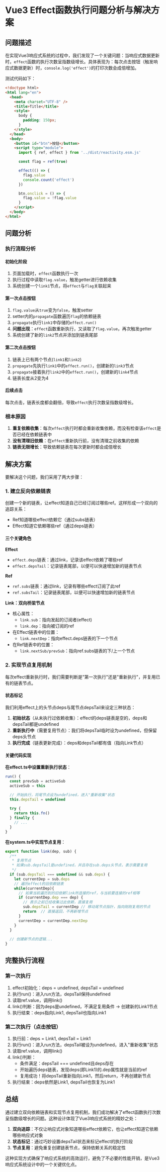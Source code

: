 # Vue3 Effect函数执行问题分析与解决方案

## 问题描述

在实现Vue3响应式系统的过程中，我们发现了一个关键问题：当响应式数据更新时，`effect`函数的执行次数呈指数级增长。具体表现为：每次点击按钮（触发响应式数据更新）时，`console.log('effect')`的打印次数会成倍增加。

测试代码如下：

```html
<!doctype html>
<html lang="en">
  <head>
    <meta charset="UTF-8" />
    <title>Title</title>
    <style>
      body {
        padding: 150px;
      }
    </style>
  </head>
  <body>
    <button id="btn">按钮</button>
    <script type="module">
      import { ref, effect } from '../dist/reactivity.esm.js'

      const flag = ref(true)

      effect(() => {
        flag.value
        console.count('effect')
      })

      btn.onclick = () => {
        flag.value = !flag.value
      }
    </script>
  </body>
</html>
```

## 问题分析

### 执行流程分析

#### 初始化阶段
1. 页面加载时，`effect`函数执行一次
2. 执行过程中读取`flag.value`，触发getter进行依赖收集
3. 系统创建一个`link1`节点，将`effect`与`flag`关联起来

#### 第一次点击按钮
1. `flag.value`从`true`变为`false`，触发setter
2. setter内的`propagate`函数遍历`flag`的依赖链表
3. `propagate`执行`link1`中存储的`effect.run()`
4. **问题出现**：`effect`函数重新执行，又读取了`flag.value`，再次触发getter
5. 系统创建了新的`link2`节点并添加到链表尾部

#### 第二次点击按钮
1. 链表上已有两个节点(`link1`和`link2`)
2. `propagate`先执行`link1`中的`effect.run()`，创建新的`link3`节点
3. `propagate`接着执行`link2`中的`effect.run()`，创建新的`link4`节点
4. 链表长度从2变为4

#### 后续点击
每次点击，链表长度都会翻倍，导致`effect`执行次数呈指数级增长。

### 根本原因

1. **重复依赖收集**：每次`effect`执行时都会重新收集依赖，而没有检查该`effect`是否已经在依赖链表中
2. **没有清理旧依赖**：在`effect`重新执行前，没有清理之前收集的依赖
3. **链表无限增长**：导致依赖链表在每次更新时都会成倍增长

## 解决方案

要解决这个问题，我们采用了两大步骤：

### 1. 建立反向依赖链表

创建一个新的链表，让effect知道自己已经订阅过哪些ref。这样形成一个双向的追踪关系：
- Ref知道哪些effect依赖它（通过subs链表）
- Effect知道它依赖哪些ref（通过deps链表）

#### 三个关键角色

**Effect**
- `effect.deps`链表：通过link，记录该effect依赖了哪些ref
- `effect.depsTail`：记录链表尾部，以便可以快速增加新的链表节点

**Ref**
- `ref.subs`链表：通过link，记录有哪些effect订阅了此ref
- `ref.subsTail`：记录链表尾部，以便可以快速增加新的链表节点

**Link：双向桥梁节点**
- 核心属性：
  - `link.sub`：指向发起的订阅者(effect)
  - `link.dep`：指向被订阅的ref
- 在Effect链表中的位置：
  - `link.nextDep`：指向effect.deps链表的下一个节点
- 在Ref链表中的位置：
  - `link.nextSub/prevSub`：指向ref.subs链表的下/上一个节点

### 2. 实现节点复用机制

每次effect重新执行时，我们需要判断是"第一次执行"还是"重新执行"，并复用已有的链表节点。

#### 状态标记

我们利用effect上的头节点deps与尾节点depsTail来设定三种状态：

1. **初始状态**（从未执行过依赖收集）：effect的deps链表是空的，deps和depsTail都是undefined
2. **重新执行中**（需要复用节点）：我们将depsTail临时设为undefined，但保留deps头节点
3. **执行完成**（链表更新完成）：deps和depsTail都有值（指向Link节点）

#### 关键代码实现

**在effect.ts中设置重新执行状态**：
```typescript
run() {
  const prevSub = activeSub
  activeSub = this

  // 开始执行，将尾节点设为undefined，进入"重新收集"状态
  this.depsTail = undefined
  
  try {
    return this.fn()
  } finally {
    // ...
  }
}
```

**在system.ts中实现节点复用**：
```typescript
export function link(dep, sub) {
  /**
   * 复用节点
   * 如果sub.depsTail是undefined，并且存在sub.deps头节点，表示需要复用
   */
  if (sub.depsTail === undefined && sub.deps) {
    let currentDep = sub.deps
    // 遍历effect的旧依赖链表
    while(currentDep){
      // 如果当前遍历到的旧依赖link所连接的ref，与当前要连接的ref相等
      if (currentDep.dep === dep) {
        // 表示之前已经收集过此依赖，直接复用
        sub.depsTail = currentDep // 移动尾节点指针，指向刚刚复用的节点
        return  // 直接返回，不再新增节点
      }
      currentDep = currentDep.nextDep
    }
  }
  
  // 创建新节点的逻辑...
}
```

## 完整执行流程

### 第一次执行
1. effect初始化：deps = undefined, depsTail = undefined
2. 执行run()：进入run方法，depsTail保持undefined
3. 读取ref.value，调用link()
4. link()判断：因为deps是undefined，不满足复用条件 → 创建新的Link1节点
5. 执行结束：deps指向Link1, depsTail也指向Link1

### 第二次执行（点击按钮）
1. 执行前：deps = Link1, depsTail = Link1
2. 执行run()：进入run方法，depsTail被设为undefined，进入"重新收集"状态
3. 读取ref.value，调用link()
4. link()判断：
   - 条件满足：depsTail === undefined且deps存在
   - 开始遍历deps链表，发现deps(即Link1)的.dep属性就是当前的ref
   - 复用成功！将depsTail重新指向Link1，然后return，不再创建新节点
5. 执行结束：deps依然是Link1, depsTail也恢复为Link1

## 总结

通过建立双向依赖链表和实现节点复用机制，我们成功解决了effect函数执行次数呈指数级增长的问题。这种设计体现了Vue3响应式系统的精妙之处：

1. **双向追踪**：不仅让响应式对象知道哪些effect依赖它，也让effect知道它依赖哪些响应式对象
2. **状态标记**：通过巧妙设置depsTail状态来标记effect的执行阶段
3. **节点复用**：避免重复创建链表节点，保持依赖关系的稳定性

这种实现方式确保了响应式系统的高效运行，避免了不必要的性能开销，是Vue3响应式系统设计中的一个关键优化点。